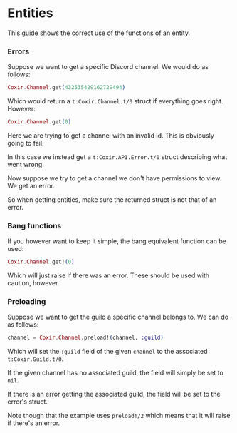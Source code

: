 # Entities

This guide shows the correct use of the functions of an entity.

### Errors

Suppose we want to get a specific Discord channel. We would do as follows:

```elixir
Coxir.Channel.get(432535429162729494)
```

Which would return a `t:Coxir.Channel.t/0` struct if everything goes right. However:

```elixir
Coxir.Channel.get(0)
```

Here we are trying to get a channel with an invalid id. This is obviously going to fail.

In this case we instead get a `t:Coxir.API.Error.t/0` struct describing what went wrong.

Now suppose we try to get a channel we don't have permissions to view. We get an error.

So when getting entities, make sure the returned struct is not that of an error.

### Bang functions

If you however want to keep it simple, the bang equivalent function can be used:

```elixir
Coxir.Channel.get!(0)
```

Which will just raise if there was an error. These should be used with caution, however.

### Preloading

Suppose we want to get the guild a specific channel belongs to. We can do as follows:

```elixir
channel = Coxir.Channel.preload!(channel, :guild)
```

Which will set the `:guild` field of the given `channel` to the associated `t:Coxir.Guild.t/0`.

If the given channel has no associated guild, the field will simply be set to `nil`.

If there is an error getting the associated guild, the field will be set to the error's struct.

Note though that the example uses `preload!/2` which means that it will raise if there's an error.
